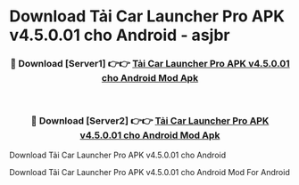 # Download Tải Car Launcher Pro APK v4.5.0.01 cho Android - asjbr


<div align="center">
<h3>🔴 Download [Server1] 👉👉 <a href="https://apk-comot.site?title=Tải_Car_Launcher_Pro_APK_v4.5.0.01_cho_Android">Tải Car Launcher Pro APK v4.5.0.01 cho Android Mod Apk</a></h3><br>
<h3>🔴 Download [Server2] 👉👉 <a href="https://apk-comot.site?title=Tải_Car_Launcher_Pro_APK_v4.5.0.01_cho_Android">Tải Car Launcher Pro APK v4.5.0.01 cho Android Mod Apk</a></h3>
</div>



Download Tải Car Launcher Pro APK v4.5.0.01 cho Android 

Download Tải Car Launcher Pro APK v4.5.0.01 cho Android Mod For Android